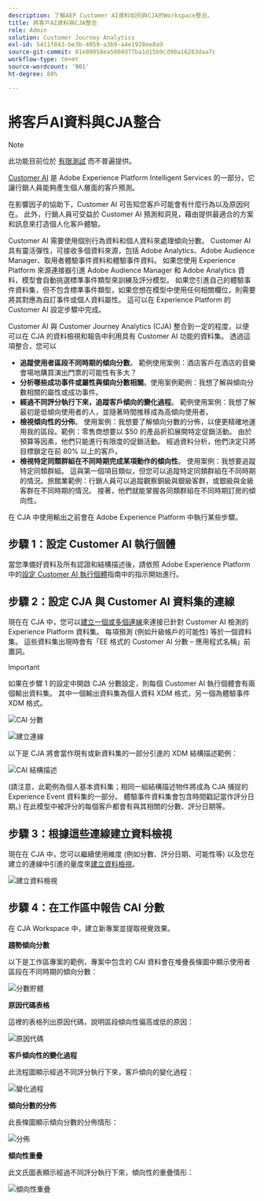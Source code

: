 ```yaml
---
description: 了解AEP Customer AI資料如何與CJA的Workspace整合。
title: 將客戶AI資料與CJA整合
role: Admin
solution: Customer Journey Analytics
exl-id: 5411f843-be3b-4059-a3b9-a4e1928ee8a9
source-git-commit: 81e80058ea5004d77ba1d15b9cd90a16283daa7c
workflow-type: tm+mt
source-wordcount: '901'
ht-degree: 88%

---
```


# 將客戶AI資料與CJA整合

>[!NOTE]
>
>此功能目前位於 [有限測試](/help/release-notes/releases.md) 而不普遍提供。

[Customer AI](https://experienceleague.adobe.com/docs/experience-platform/intelligent-services/customer-ai/overview.html?lang=zh-Hant) 是 Adobe Experience Platform Intelligent Services 的一部分，它讓行銷人員能夠產生個人層面的客戶預測。

在影響因子的協助下，Customer AI 可告知您客戶可能會有什麼行為以及原因何在。 此外，行銷人員可受益於 Customer AI 預測和洞見，藉由提供最適合的方案和訊息來打造個人化客戶體驗。

Customer AI 需要使用個別行為資料和個人資料來處理傾向分數。 Customer AI 具有靈活彈性，可接收多個資料來源，包括 Adobe Analytics、Adobe Audience Manager、取用者體驗事件資料和體驗事件資料。 如果您使用 Experience Platform 來源連接器引進 Adobe Audience Manager 和 Adobe Analytics 資料，模型會自動挑選標準事件類型來訓練及評分模型。 如果您引進自己的體驗事件資料集，但不包含標準事件類型，如果您想在模型中使用任何相關欄位，則需要將其對應為自訂事件或個人資料屬性。 這可以在 Experience Platform 的 Customer AI 設定步驟中完成。 &#x200B;

Customer AI 與 Customer Journey Analytics (CJA) 整合到一定的程度，以便可以在 CJA 的資料檢視和報告中利用具有 Customer AI 功能的資料集。 透過這項整合，您可以

* **追蹤使用者區段不同時期的傾向分數**。 範例使用案例：酒店客戶在酒店的音樂會場地購買演出門票的可能性有多大？
* **分析哪些成功事件或屬性與傾向分數相關**。 &#x200B;使用案例範例：我想了解與傾向分數相關的屬性或成功事件。
* **經過不同評分執行下來，追蹤客戶傾向的變化過程**。 範例使用案例：我想了解最初是低傾向使用者的人，並隨著時間推移成為高傾向使用&#x200B;者。
* **檢視傾向性的分佈**。 使用案例：我想要了解傾向分數的分佈，以便更精確地運用我的區段。&#x200B;範例：零售商想要以 $50 的產品折扣展開特定促銷活動。 由於預算等因素，他們只能進行有限度的促銷活動。 經過資料分析，他們決定只將目標鎖定在前 80% 以上的客戶。
* **檢視特定同類群組在不同時期完成某項動作的傾向性**。 使用案例：我想要追蹤特定同類群組。 這與第一個項目類似，但您可以追蹤特定同類群組在不同時期的情況。&#x200B; 旅館業範例：行銷人員可以追蹤觀察銅級與銀級客群，或銀級與金級客群在不同時期的情況。 接著，他們就能掌握各同類群組在不同時期訂房的傾向性。 &#x200B;

在 CJA 中使用輸出之前會在 Adobe Experience Platform 中執行某些步驟。

## 步驟 1：設定 Customer AI 執行個體

當您準備好資料及所有認證和結構描述後，請依照 Adobe Experience Platform 中的[設定 Customer AI 執行個體](https://experienceleague.adobe.com/docs/experience-platform/intelligent-services/customer-ai/user-guide/configure.html?lang=zh-Hant)指南中的指示開始進行。

## 步驟 2：設定 CJA 與 Customer AI 資料集的連線

現在在 CJA 中，您可以[建立一個或多個連線](/help/connections/create-connection.md)來連接已針對 Customer AI 檢測的 Experience Platform 資料集。 每項預測 (例如升級帳戶的可能性) 等於一個資料集。 這些資料集出現時會有「EE 格式的 Customer AI 分數 – 應用程式名稱」前置詞。

>[!IMPORTANT]
>
>如果在步驟 1 的設定中開啟 CJA 分數設定，則每個 Customer AI 執行個體會有兩個輸出資料集。 其中一個輸出資料集為個人資料 XDM 格式，另一個為體驗事件 XDM 格式。

![CAI 分數](assets/cai-scores.png)

![建立連線](assets/create-conn.png)

以下是 CJA 將會當作現有或新資料集的一部分引進的 XDM 結構描述範例：

![CAI 結構描述](assets/cai-schema.png)

(請注意，此範例為個人基本資料集；相同一組結構描述物件將成為 CJA 捕捉的 Experience Event 資料集的一部分。 體驗事件資料集會包含時間戳記當作評分日期。) 在此模型中被評分的每個客戶都會有與其相關的分數、評分日期等。

## 步驟 3：根據這些連線建立資料檢視

現在在 CJA 中，您可以繼續使用維度 (例如分數、評分日期、可能性等) 以及您在建立的連線中引進的量度來[建立資料檢視](/help/data-views/create-dataview.md)。

![建立資料檢視](assets/create-dataview.png)

## 步驟 4：在工作區中報告 CAI 分數

在 CJA Workspace 中，建立新專案並提取視覺效果。

**趨勢傾向分數**

以下是工作區專案的範例，專案中包含的 CAI 資料會在堆疊長條圖中顯示使用者區段在不同時期的傾向分數：

![分數貯體](assets/workspace-scores.png)

**原因代碼表格**

這裡的表格列出原因代碼，說明區段傾向性偏高或低的原因&#x200B;：

![原因代碼](assets/reason-codes.png)

**客戶傾向性的變化過程**

此流程圖顯示經過不同評分執行下來，客戶傾向的變化過程&#x200B;：

![變化過程](assets/flow.png)

**傾向分數的分佈**

此長條圖顯示傾向分數的分佈情形&#x200B;：

![分佈](assets/distribution.png)

**傾向性重疊**

此文氏圖表顯示經過不同評分執行下來，傾向性的重疊情形：

![傾向性重疊](assets/venn.png)

